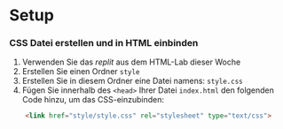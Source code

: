 # Setup

### CSS Datei erstellen und in HTML einbinden

1. Verwenden Sie das *replit* aus dem HTML-Lab dieser Woche
1. Erstellen Sie einen Ordner `style`
2. Erstellen Sie in diesem Ordner eine Datei namens: `style.css`
3. Fügen Sie innerhalb des `<head>` Ihrer Datei `index.html` den folgenden Code hinzu, um das CSS-einzubinden:
```html
    <link href="style/style.css" rel="stylesheet" type="text/css">
```
